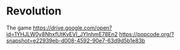 # Revolution
The game
https://drive.google.com/open?id=1YHJLW0y8NhxfUtKvEVI_JYInhmE78En2
https://popcode.org/?snapshot=e22939eb-d008-4592-90e7-63d9d5b1e83b
